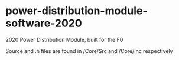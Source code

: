 # power-distribution-module-software-2020
2020 Power Distribution Module, built for the F0

Source and .h files are found in /Core/Src and /Core/Inc respectively
